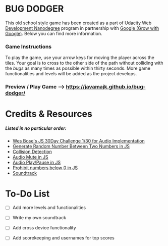 # BUG DODGER
This old school style game has been created as a part of [Udacity Web Development Nanodegree](https://in.udacity.com/google-india-scholarships) program in partnership with [Google (Grow with Google)](https://grow.google/). Below you can find more information.

### Game Instructions
To play the game, use your arrow keys for moving the player across the tiles. Your goal is to cross to the other side of the path without colliding with the *bugs* as many times as possible within thirty seconds. 
More game functionalities and levels will be added as the project develops.
### Preview / Play Game --> https://javamajk.github.io/bug-dodger/

# Credits & Resources
##### Listed in no particular order:
* [Wes Bose's JS 30Day Challenge 1/30 for Audio Implementation](https://www.youtube.com/watch?v=VuN8qwZoego)
* [Generate Random Number Between Two Numbers in JS](https://stackoverflow.com/questions/4959975/generate-random-number-between-two-numbers-in-javascript)
* [Collision Detection](https://stackoverflow.com/a/32574379)
* [Audio Mute in JS](https://stackoverflow.com/questions/13810085/html5-audio-display-only-play-pause-and-mute-buttons)
* [Audio Play/Pause in JS](https://stackoverflow.com/questions/27368778/how-to-toggle-audio-play-pause-with-one-button-or-link)
* [Prohibit numbers below 0 in JS](https://stackoverflow.com/questions/4924842/javascript-math-object-methods-negatives-to-zero)
* [Soundtrack](https://freesound.org/people/joshuaempyre/sounds/251461/)

# To-Do List
- [ ] Add more levels and functionalities
- [ ] Write my own soundtrack
- [ ] Add cross device functionality
- [ ] Add scorekeeping and usernames for top scores

